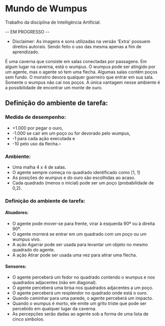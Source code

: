 # Mundo de Wumpus
Trabalho da disciplina de Intelligência Artificial.

-- EM PROGRESSO --
* Disclaimer: As imagens e sons utilizadas na versão 'Extra' possuem direitos autorais.
Sendo feito o uso das mesma apenas a fim de aprendizado.

É uma caverna que consiste em salas conectadas por passagens.
Em algum lugar na caverna, está o wumpus.
O wumpus pode ser atingido por um agente, mas o agente só tem uma flecha.
Algumas salas contêm poços sem fundo. O monstro devora qualquer guerreiro que entrar em sua
sala. Somente o wumpus não cai nos poços.
A única vantagem nesse ambiente é a possibilidade de encontrar um
monte de ouro.

## Definição do ambiente de tarefa:
### Medida de desempenho:
- +1.000 por pegar o ouro,
- -1.000 se cair em um poço ou for devorado pelo wumpus,
- -1 para cada ação executada e
- -10 pelo uso da flecha.–

### Ambiente:
- Uma malha 4 x 4 de salas.
- O agente sempre começa no quadrado identificado como [1, 1]
- As posições do wumpus e do ouro são escolhidas ao acaso.
- Cada quadrado (menos o inicial) pode ser um poço (probabilidade de 0,2).

### Definição do ambiente de tarefa:
#### Atuadores:
- O agente pode mover-se para frente, virar à esquerda 90º ou à direita 90º.
- O agente morrerá se entrar em um quadrado com um poço ou um wumpus vivo.
- A ação Agarrar pode ser usada para levantar um objeto no mesmo quadrado do agente.
- A ação Atirar pode ser usada uma vez para atirar uma flecha.

#### Sensores:
- O agente perceberá um fedor no quadrado contendo o wumpus e nos quadrados adjacentes (não em diagonal).
- O agente perceberá uma brisa nos quadrados adjacentes a um poço.
- O agente perceberá um resplendor no quadrado onde está o ouro.
- Quando caminhar para uma parede, o agente perceberá um impacto.
- Quando o wumpus é morto, ele emite um grito triste que pode ser percebido em qualquer lugar da caverna.
- As percepções serão dadas ao agente sob a forma de uma lista de cinco símbolos.